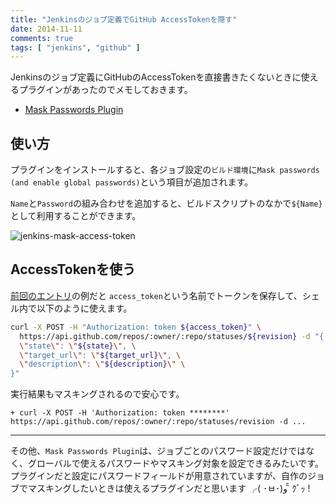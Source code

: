 ```yaml
---
title: "Jenkinsのジョブ定義でGitHub AccessTokenを隠す"
date: 2014-11-11
comments: true
tags: [ "jenkins", "github" ]
---
```


Jenkinsのジョブ定義にGitHubのAccessTokenを直接書きたくないときに使えるプラグインがあったのでメモしておきます。

- [Mask Passwords Plugin](https://wiki.jenkins-ci.org/display/JENKINS/Mask+Passwords+Plugin)

## 使い方

プラグインをインストールすると、各ジョブ設定の`ビルド環境`に`Mask passwords (and enable global passwords)`という項目が追加されます。

`Name`と`Password`の組み合わせを追加すると、ビルドスクリプトのなかで`${Name}`として利用することができます。

![jenkins-mask-access-token](/images/2014/11/jenkins-mask-access-token.png)

## AccessTokenを使う

[前回のエントリ](http://blog.monochromegane.com/blog/2014/11/09/jenkins-github-commit-status/)の例だと
`access_token`という名前でトークンを保存して、シェル内で以下のように使えます。

```sh
curl -X POST -H "Authorization: token ${access_token}" \
  https://api.github.com/repos/:owner/:repo/statuses/${revision} -d "{ \
  \"state\": \"${state}\", \
  \"target_url\": \"${target_url}\", \
  \"description\": \"${description}\" \
}"
```

実行結果もマスキングされるので安心です。

```
+ curl -X POST -H 'Authorization: token ********' https://api.github.com/repos/:owner/:repo/statuses/revision -d ...
```

---

その他、`Mask Passwords Plugin`は、ジョブごとのパスワード設定だけではなく、グローバルで使えるパスワードやマスキング対象を設定できるみたいです。
プラグインだと設定にパスワードフィールドが用意されていますが、自作のジョブでマスキングしたいときは使えるプラグインだと思います ╭( ･ㅂ･)و ̑̑ ｸﾞｯ !

